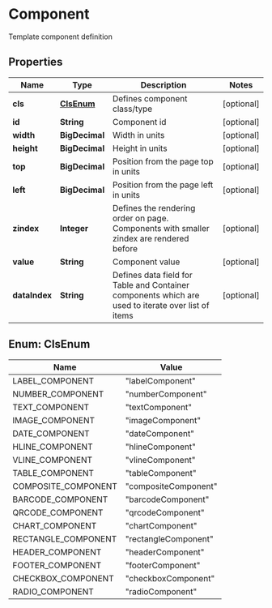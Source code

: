 

# Component

Template component definition

## Properties

| Name | Type | Description | Notes |
|------------ | ------------- | ------------- | -------------|
|**cls** | [**ClsEnum**](#ClsEnum) | Defines component class/type |  [optional] |
|**id** | **String** | Component id |  [optional] |
|**width** | **BigDecimal** | Width in units |  [optional] |
|**height** | **BigDecimal** | Height in units |  [optional] |
|**top** | **BigDecimal** | Position from the page top in units |  [optional] |
|**left** | **BigDecimal** | Position from the page left in units |  [optional] |
|**zindex** | **Integer** | Defines the rendering order on page. Components with smaller zindex are rendered before |  [optional] |
|**value** | **String** | Component value |  [optional] |
|**dataIndex** | **String** | Defines data field for Table and Container components which are used to iterate over list of items |  [optional] |



## Enum: ClsEnum

| Name | Value |
|---- | -----|
| LABEL_COMPONENT | &quot;labelComponent&quot; |
| NUMBER_COMPONENT | &quot;numberComponent&quot; |
| TEXT_COMPONENT | &quot;textComponent&quot; |
| IMAGE_COMPONENT | &quot;imageComponent&quot; |
| DATE_COMPONENT | &quot;dateComponent&quot; |
| HLINE_COMPONENT | &quot;hlineComponent&quot; |
| VLINE_COMPONENT | &quot;vlineComponent&quot; |
| TABLE_COMPONENT | &quot;tableComponent&quot; |
| COMPOSITE_COMPONENT | &quot;compositeComponent&quot; |
| BARCODE_COMPONENT | &quot;barcodeComponent&quot; |
| QRCODE_COMPONENT | &quot;qrcodeComponent&quot; |
| CHART_COMPONENT | &quot;chartComponent&quot; |
| RECTANGLE_COMPONENT | &quot;rectangleComponent&quot; |
| HEADER_COMPONENT | &quot;headerComponent&quot; |
| FOOTER_COMPONENT | &quot;footerComponent&quot; |
| CHECKBOX_COMPONENT | &quot;checkboxComponent&quot; |
| RADIO_COMPONENT | &quot;radioComponent&quot; |



